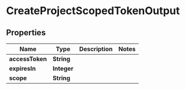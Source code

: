 # CreateProjectScopedTokenOutput

## Properties

| Name            | Type        | Description | Notes |
| --------------- | ----------- | ----------- | ----- |
| **accessToken** | **String**  |             |       |
| **expiresIn**   | **Integer** |             |       |
| **scope**       | **String**  |             |       |
